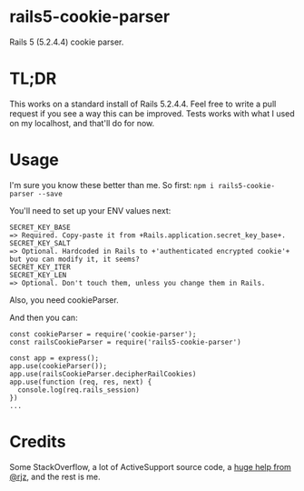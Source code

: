 # rails5-cookie-parser
Rails 5 (5.2.4.4) cookie parser.

# TL;DR
This works on a standard install of Rails 5.2.4.4. Feel free to write a pull request if you see a way this can be improved. Tests works with what I used on my localhost, and that'll do for now.

# Usage
I'm sure you know these better than me. So first: `npm i rails5-cookie-parser --save`

You'll need to set up your ENV values next:
```
SECRET_KEY_BASE
=> Required. Copy-paste it from +Rails.application.secret_key_base+.
SECRET_KEY_SALT
=> Optional. Hardcoded in Rails to +'authenticated encrypted cookie'+ but you can modify it, it seems?
SECRET_KEY_ITER
SECRET_KEY_LEN
=> Optional. Don't touch them, unless you change them in Rails.
```

Also, you need cookieParser.

And then you can:
```const express = require('express');
const cookieParser = require('cookie-parser');
const railsCookieParser = require('rails5-cookie-parser')

const app = express();
app.use(cookieParser());
app.use(railsCookieParser.decipherRailCookies)
app.use(function (req, res, next) {
  console.log(req.rails_session)
})
...
```

# Credits
Some StackOverflow, a lot of ActiveSupport source code, a [huge help from @rjz](https://gist.github.com/rjz/15baffeab434b8125ca4d783f4116d81), and the rest is me.
